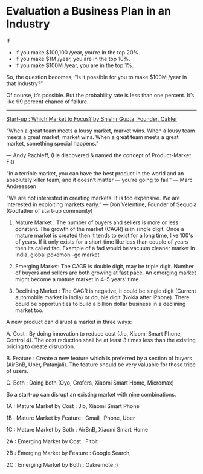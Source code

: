 # Evaluation a Business Plan in an Industry

If

- If you make $100,100 /year, you’re in the top 20%.
- If you make $1M /year, you are in the top 10%.
- If you make $100M /year, you are in the top 1%.

So, the question becomes, “Is it possible for you to make $100M /year in that Industry?”

Of course, it’s possible. But the probability rate is less than one percent. It’s like 99 percent chance of failure.

---
[Start-up : Which Market to Focus? by Shishir Gupta, Founder, Oakter](https://medium.com/@cacofnix/start-up-which-market-to-focus-1e64ff3cb91c)

“When a great team meets a lousy market, market wins. When a lousy team meets a great market, market wins. When a great team meets a great market, something special happens.”

— Andy Rachleff, (He discovered & named the concept of Product-Market Fit)

“In a terrible market, you can have the best product in the world and an absolutely killer team, and it doesn’t matter — you’re going to fail.” — Marc Andreessen

“We are not interested in creating markets. It is too expensive. We are interested in exploiting markets early.” — Don Velentine, Founder of Sequoia (Godfather of start-up community)

1. Mature Market : The number of buyers and sellers is more or less constant. The growth of the market (CAGR) is in single digit. Once a mature market is created then it tends to exist for a long time, like 100's of years. If it only exists for a short time like less than couple of years then its called fad. Example of a fad would be vacuum cleaner market in India, global pokemon -go market

2. Emerging Market: The CAGR is double digit, may be triple digit. Number of buyers and sellers are both growing at fast pace. An emerging market might become a mature market in 4–5 years’ time

3. Declining Market : The CAGR is negative, it could be single digit (Current automobile market in India) or double digit (Nokia after iPhone). There could be opportunities to build a billion dollar business in a declining market too. 

A new product can disrupt a market in three ways:

A. Cost : By doing innovation to reduce cost (Jio, Xiaomi Smart Phone, Control 4). The cost reduction shall be at least 3 times less than the existing pricing to create disruption.

B. Feature : Create a new feature which is preferred by a section of buyers (AirBnB, Uber, Patanjali). The feature should be very valuable for those tribe of users.

C. Both : Doing both (Oyo, Grofers, Xiaomi Smart Home, Micromax)

So a start-up can disrupt an existing market with nine combinations.

1A : Mature Market by Cost : Jio, Xiaomi Smart Phone

1B : Mature Market by Feature : Gmail, iPhone, Uber

1C : Mature Market by Both : AirBnB, Xiaomi Smart Home

2A : Emerging Market by Cost : Fitbit

2B : Emerging Market by Feature : Google Search,

2C : Emerging Market by Both : Oakremote ;)
